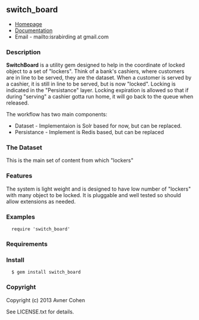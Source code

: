 ## switch_board

* [Homepage](https://rubygems.org/gems/switch_board)
* [Documentation](http://rubydoc.info/gems/switch_board/frames)
* Email - mailto:israbirding at gmail.com

### Description

**SwitchBoard** is a utility gem designed to help in the coordinate of locked object to a set of "lockers".
Think of a bank's cashiers, where customers are in line to be served, they are the dataset.
When a customer is served by a cashier, it is still in line to be served, but is now "locked".
Locking is indicated in the "Persistance" layer.
Locking expiration is allowed so that if during "serving" a cashier gotta run home, it will go back to the queue when released.


The workflow has two main components:

* Dataset - Implementaion is Solr based for now, but can be replaced.
* Persistance - Implement is Redis based, but can be replaced

### The Dataset

This is the main set of content from which "lockers"

### Features

The system is light weight and is designed to have low number of "lockers" with many object to be locked.
It is pluggable and well tested so should allow extensions as needed.

### Examples

````
  require 'switch_board'
````

### Requirements

### Install

````
  $ gem install switch_board
````
### Copyright

Copyright (c) 2013 Avner Cohen

See LICENSE.txt for details.
